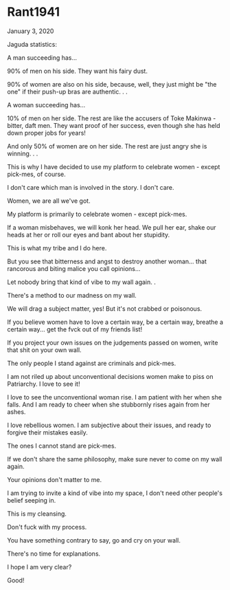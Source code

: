 # Rant1941


January 3, 2020

Jaguda statistics:

A man succeeding has... 

90% of men on his side. They want his fairy dust.

90% of women are also on his side, because, well, they just might be "the one" if their push-up bras are authentic. 
.
.

A woman succeeding has...

10% of men on her side. The rest are like the accusers of Toke Makinwa - bitter, daft men. They want proof of her success, even though she has held down proper jobs for years!

And only 50% of women are on her side. The rest are just angry she is winning.
.
.

This is why I have decided to use my platform to celebrate women - except pick-mes, of course. 

I don't care which man is involved in the story. I don't care.

Women, we are all we've got.

My platform is primarily to celebrate women - except pick-mes.

If a woman misbehaves, we will konk her head. We pull her ear, shake our heads at her or roll our eyes and bant about her stupidity.

This is what my tribe and I do here.

But you see that bitterness and angst to destroy another woman... that rancorous and biting malice you  call opinions...

Let nobody bring that kind of vibe to my wall again.
.

There's a method to our madness on my wall.

We will drag a subject matter, yes! But it's not crabbed or poisonous.

If you believe women have to love a certain way, be a certain way, breathe a certain way... get the fvck out of my friends list!

If you project your own issues on the judgements passed on women, write that shit on your own wall.

The only people I stand against are criminals and pick-mes.

I am not riled up about unconventional decisions women make to piss on Patriarchy. I love to see it!

I love to see the unconventional woman rise. I am patient with her when she falls. And I am ready to cheer when she stubbornly rises again from her ashes.

I love rebellious women. I am subjective about their issues, and ready to forgive their mistakes easily.

The ones I cannot stand are pick-mes.

If we don't share the same philosophy, make sure never to come on my wall again.

Your opinions don't matter to me.

I am trying to invite a kind of vibe into my space, I don't need other people's belief seeping in.

This is my cleansing.

Don't fuck with my process.

You have something contrary to say, go and cry on your wall.

There's no time for explanations.

I hope I am very clear?

Good!